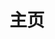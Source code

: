 ---
home: true
title: 主页
icon: home
heroImage: /logo-home2.webp
heroImageDark: /logo-home2-dark.webp
bgImage: https://theme-hope-assets.vuejs.press/bg/6-light.svg
bgImageDark: https://theme-hope-assets.vuejs.press/bg/6-dark.svg
heroText: 天则指南
tagline: 关于「东方非想天则」的指南Wiki✨ <br> 网站交流群 745214751 <br><br> <span style="font-weight:bold;"><em><font size=5>【如果打开 <a href="https://wiki.514.live" target="_blank">https://wiki.514.live</a> 较卡可以尝试 <a href="https://soku-cn.gitee.io" target="_blank">https://soku-cn.gitee.io</a>】</font></em></span> <br><font size=1>封面图由麻薯雅典娜(QQ 1701273028)绘制💖</font>


actions:
  - text: 关于本站
    link: /about/
    type: primary

  - text: 资源和MOD下载
    link: /about/#非想天则资源下载指路

features:

  - title: 游戏简介
    icon: circle-info
    details: 跳转链接 - THBWiki「东方非想天则」
    link: https://thwiki.cc/%E4%B8%9C%E6%96%B9%E9%9D%9E%E6%83%B3%E5%A4%A9%E5%88%99

  - title: 关于本站、资源下载、对战交流QQ群
    icon: download
    details: 
    link: /about/

  - title: 游戏打不开：缺失 d3d9_33.dll
    icon: question
    details: 
    link: /FAQ/Failed-to-Start/d3d9_33.html

  - title: 游戏内问题：部分弹幕和特效贴图消失（变成一根线）
    icon: bug
    details: 
    link: /FAQ/In-Games/MissingGraphic.html

  - title: 游戏内问题：游戏画面显示错位
    icon: bug
    details: 
    link: /FAQ/In-Games/CursedWindow.html

  - title: Mod 介绍：高级练习模式使用说明
    icon: fa-solid fa-lightbulb
    details: 
    link: /mods/PracticeMods.html

  - title: 新手上路：对战前新人需知
    icon: fa-solid fa-star
    details: 
    link: /Beginners/BeforePlaying.html

  - title: 大厅常见问题、联机说明
    icon: book
    details: 
    link: /FAQ/Play/LobbyGuide.html

  - title: 游戏系统与机制：天气系统
    icon: book
    details: 
    link: /GameGuide/weather.html
    
  - title: SokuLauncher 更新器使用说明
    icon: file
    details: 便捷地保持游戏更新和管理游戏配置
    link: /FAQ/update.html

  - title: Mod 介绍：如何开关配置 Mod
    icon: gear
    details: 
    link: /mods/WhatsMod.html

  - title: Mod 介绍：Shady-loader 修改游戏文件（美化包）
    icon: gears
    details: 
    link: /mods/DIY/Shady-loader.html

  - title: Mod 介绍：2V2 MOD 下载使用说明
    icon: gears
    details: 
    link: /mods/GameplayMods/2V2MOD.html

  - title: Mod 介绍：则2 Mod
    icon: gears
    details: 
    link: /mods/GameplayMods/SOKU2general.html

  - title: 怎么开“神AI”
    icon: robot
    details: 
    link: /FAQ/Others/th123AI.html

  - title: 非想天则英文、日文 Wiki、国际社区Discord群
    icon: sitemap
    details: 相关站点导航
    link: /about/#相关站点导航

  - title: 在 GNU/Linux 下运行非想天则
    icon: fa-brands fa-linux
    details: 
    link: /FAQ/Linux/Linux.html

copyright: false
footer: MIT Licensed | Copyright © 2024 ChocoFleece
---